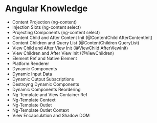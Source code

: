 # Angular Knowledge

- Content Projection (ng-content)
- Injection Slots (ng-content select)
- Projecting Components (ng-content select)
- Content Child and After Content Init (@ContentChild AfterContentInit)
- Content Children and Query List (@ContentChildren QueryList)
- View Child and After View Init (@ViewChild AfterViewInit)
- View Children and After View Init (@ViewChildren)
- Element Ref and Native Element
- Platform Renderer
- Dynamic Components
- Dynamic Input Data
- Dynamic Output Subscriptions
- Destroyng Dynamic Components
- Dynamic Components Reordering
- Ng-Template and View Container Ref
- Ng-Template Context
- Ng-Template Outlet
- Ng-Template Outlet Context
- View Encapsulation and Shadow DOM
